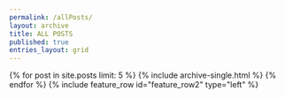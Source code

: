 ```yaml
---
permalink: /allPosts/
layout: archive
title: ALL POSTS
published: true
entries_layout: grid
---
```

{% for post in site.posts limit: 5 %}
  {% include archive-single.html %}
{% endfor %}
{% include feature_row id="feature_row2" type="left" %}

